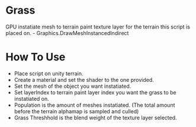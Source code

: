 # Grass
GPU instatiate mesh to terrain paint texture layer for the terrain this script is placed on. - Graphics.DrawMeshInstancedIndirect


# How To Use
* Place script on unity terrain.
* Create a material and set the shader to the one provided.
* Set the mesh of the object you want instatiated.
* Set layerIndex to terrain paint layer index you want the grass to be instatiated on.
* Population is the amount of meshes instatiated. (The total amount before the terrain alphamap is sampled and culled)
* Grass Threshhold is the blend weight of the texture layer selected.
